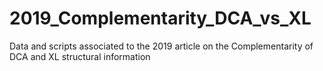 # 2019_Complementarity_DCA_vs_XL
Data and scripts associated to the 2019 article on the Complementarity of DCA and XL structural information
